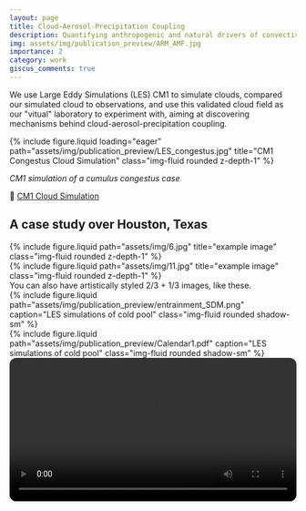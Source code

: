 ```yaml
---
layout: page
title: Cloud-Aerosol-Precipitation Coupling
description: Quantifying anthropogenic and natural drivers of convective processes
img: assets/img/publication_preview/ARM_AMF.jpg
importance: 2
category: work
giscus_comments: true
---
```


We use Large Eddy Simulations (LES) CM1 to simulate clouds, compared our simulated cloud to observations, and use this validated cloud field as our "vitual" laboratory to experiment with, aiming at discovering mechanisms behind cloud-aerosol-precipitation coupling.

{% include figure.liquid loading="eager" path="assets/img/publication_preview/LES_congestus.jpg" title="CM1 Congestus Cloud Simulation" class="img-fluid rounded z-depth-1" %}

*CM1 simulation of a cumulus congestus case*

🎥 [CM1 Cloud Simulation](https://visualizations.ucar.edu/visualizations/visualization-of-a-cm1-cloud-simulation/)


## A case study over Houston, Texas 

<div class="row justify-content-sm-center">
    <div class="col-sm-8 mt-3 mt-md-0">
        {% include figure.liquid path="assets/img/6.jpg" title="example image" class="img-fluid rounded z-depth-1" %}
    </div>
    <div class="col-sm-4 mt-3 mt-md-0">
        {% include figure.liquid path="assets/img/11.jpg" title="example image" class="img-fluid rounded z-depth-1" %}
    </div>
</div>
<div class="caption">
    You can also have artistically styled 2/3 + 1/3 images, like these.
</div>

<div class="row justify-content-center my-3">
  <div class="col-md-8 text-center">
    {% include figure.liquid
       path="assets/img/publication_preview/entrainment_SDM.png"
       caption="LES simulations of cold pool"
       class="img-fluid rounded shadow-sm"
    %}
  </div>
</div>

<div class="row justify-content-center my-3">
  <div class="col-md-8 text-center">
    {% include figure.liquid
       path="assets/img/publication_preview/Calendar1.pdf"
       caption="LES simulations of cold pool"
       class="img-fluid rounded shadow-sm"
    %}
  </div>
</div>

<div>
<video controls playsinline preload="metadata"
       style="width:100%;border-radius:12px;">
  <source src="/assets/video/KLCH_L3_EET_refl_panel_202206.mp4" type="video/mp4">
  Your browser does not support the video tag.
</video>
</div>

